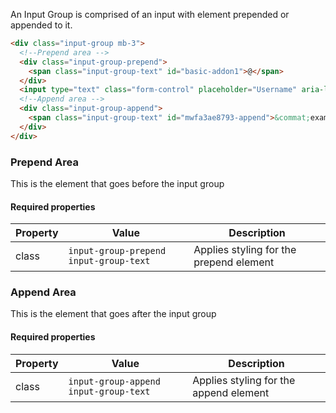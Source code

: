 An Input Group is comprised of an input with element prepended or appended to it.

```html
<div class="input-group mb-3">
  <!--Prepend area -->
  <div class="input-group-prepend">
    <span class="input-group-text" id="basic-addon1">@</span>
  </div>
  <input type="text" class="form-control" placeholder="Username" aria-label="Username" aria-describedby="basic-addon1">
  <!--Append area -->
  <div class="input-group-append">
    <span class="input-group-text" id="mwfa3ae8793-append">&commat;example.com</span>
  </div>
</div>

```
### Prepend Area

This is the element that goes before the input group

#### Required properties

| Property        | Value                   | Description |
|-----------------|-------------------------|-------------|
| class           | `input-group-prepend` `input-group-text`  | Applies styling for the prepend element |

### Append Area

This is the element that goes after the input group

#### Required properties

| Property        | Value                   | Description |
|-----------------|-------------------------|-------------|
| class           | `input-group-append` `input-group-text`  | Applies styling for the append element |


